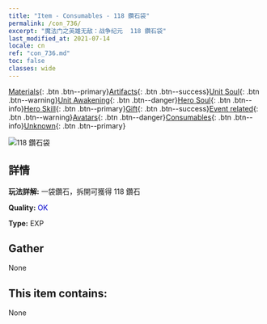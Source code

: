 ```yaml
---
title: "Item - Consumables - 118 鑽石袋"
permalink: /con_736/
excerpt: "魔法门之英雄无敌：战争纪元  118 鑽石袋"
last_modified_at: 2021-07-14
locale: cn
ref: "con_736.md"
toc: false
classes: wide
---
```

 [Materials](/ItemsCN/){: .btn .btn--primary}[Artifacts](/ItemsCN/Artifacts/){: .btn .btn--success}[Unit Soul](/ItemsCN/UnitSoul/){: .btn .btn--warning}[Unit Awakening](/ItemsCN/UnitAwakening/){: .btn .btn--danger}[Hero Soul](/ItemsCN/HeroSoul/){: .btn .btn--info}[Hero Skill](/ItemsCN/HeroSkill/){: .btn .btn--primary}[Gift](/ItemsCN/Gift/){: .btn .btn--success}[Event related](/ItemsCN/Events/){: .btn .btn--warning}[Avatars](/ItemsCN/Avatars/){: .btn .btn--danger}[Consumables](/ItemsCN/Consumables/){: .btn .btn--info}[Unknown](/ItemsCN/Unknown/){: .btn .btn--primary}

 ![118 鑽石袋](/images/t/i_tool_30272.png)

## 詳情
 **玩法詳解:** 一袋鑽石，拆開可獲得 118 鑽石

 **Quality:** <span style="color: #0000CD">OK</span>

 **Type:** EXP

## Gather

  None

## This item contains:

  None

